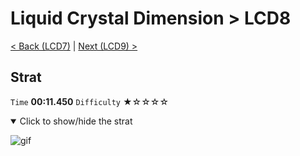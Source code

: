# Liquid Crystal Dimension > LCD8

[< Back (LCD7)](https://github.com/Doublevil/scbspeedrun/blob/main/levels/LCD/LCD7.md) | [Next (LCD9) >](https://github.com/Doublevil/scbspeedrun/blob/main/levels/LCD/LCD9.md)

## Strat

`Time` **00:11.450** `Difficulty` ★☆☆☆☆
<details open>
  <summary>Click to show/hide the strat</summary>

  ![gif](https://github.com/Doublevil/scbspeedrun/blob/main/media/levels/LCD/LCD8_Strat.webp)
</details>
